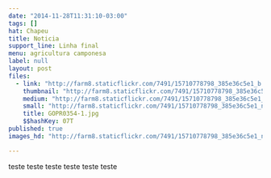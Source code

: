 ```yaml
---
date: "2014-11-28T11:31:10-03:00"
tags: []
hat: Chapeu
title: Noticia
support_line: Linha final
menu: agricultura camponesa
label: null
layout: post
files:
  - link: "http://farm8.staticflickr.com/7491/15710778798_385e36c5e1_b.jpg"
    thumbnail: "http://farm8.staticflickr.com/7491/15710778798_385e36c5e1_t.jpg"
    medium: "http://farm8.staticflickr.com/7491/15710778798_385e36c5e1_z.jpg"
    small: "http://farm8.staticflickr.com/7491/15710778798_385e36c5e1_n.jpg"
    title: GOPR0354-1.jpg
    $$hashKey: 07T
published: true
images_hd: "http://farm8.staticflickr.com/7491/15710778798_385e36c5e1_n.jpg"

---
```

<p>teste teste teste teste teste teste</p>
